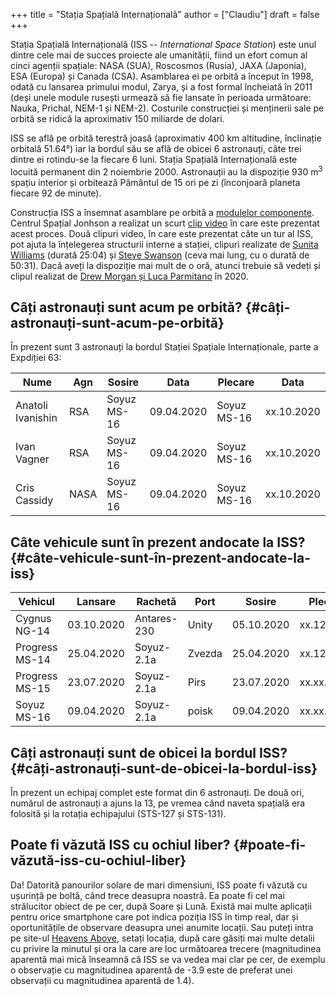 +++
title = "Stația Spațială Internațională"
author = ["Claudiu"]
draft = false
+++

Stația Spațială Internațională (ISS -- _International Space Station_) este unul dintre cele mai de succes proiecte ale umanității, fiind un efort comun al cinci agenții spațiale: NASA (SUA), Roscosmos (Rusia), JAXA (Japonia), ESA (Europa) și Canada (CSA). Asamblarea ei pe orbită a început în 1998, odată cu lansarea primului modul, Zarya, și a fost formal încheiată în 2011 (deși unele module rusești urmează să fie lansate în perioada următoare: Nauka, Prichal, NEM-1 și NEM-2). Costurile construcției și menținerii sale pe orbită se ridică la aproximativ 150 miliarde de dolari.

ISS se află pe orbită terestră joasă (aproximativ 400 km altitudine, înclinație orbitală 51.64°) iar la bordul său se află de obicei 6 astronauți, câte trei dintre ei rotindu-se la fiecare 6 luni. Stația Spațială Internațională este locuită permanent din 2 noiembrie 2000. Astronauții au la dispoziție 930 m<sup>3</sup> spațiu interior și orbitează Pământul de 15 ori pe zi (înconjoară planeta fiecare 92 de minute).

Construcția ISS a însemnat asamblare pe orbită a [modulelor componente](<https://www.parsec.ro/iss/module>). Centrul Spațial Jonhson a realizat un scurt [clip video](<https://www.youtube.com/watch?v=yRqUPjl3tTQ>) în care este prezentat acest proces. Două clipuri video, în care este prezentat câte un tur al ISS, pot ajuta la înțelegerea structurii interne a stației, clipuri realizate de [Sunita Williams](<https://www.youtube.com/watch?v=doN4t5NKW-k>) (durată 25:04) și [Steve Swanson](<https://www.youtube.com/watch?v=QvTmdIhYnes>) (ceva mai lung, cu o durată de 50:31). Dacă aveți la dispoziție mai mult de o oră, atunci trebuie să vedeți și clipul realizat de [Drew Morgan și Luca Parmitano](https://www.youtube.com/watch?v=Snn1k%5FqEx20) în 2020.


## Câți astronauți sunt acum pe orbită? {#câți-astronauți-sunt-acum-pe-orbită}

În prezent sunt 3 astronauți la bordul Stației Spațiale Internaționale, parte a Expdiției 63:

| Nume              | Agn  | Sosire      | Data       | Plecare     | Data       |
|-------------------|------|-------------|------------|-------------|------------|
| Anatoli Ivanishin | RSA  | Soyuz MS-16 | 09.04.2020 | Soyuz MS-16 | xx.10.2020 |
| Ivan Vagner       | RSA  | Soyuz MS-16 | 09.04.2020 | Soyuz MS-16 | xx.10.2020 |
| Cris Cassidy      | NASA | Soyuz MS-16 | 09.04.2020 | Soyuz MS-16 | xx.10.2020 |


## Câte vehicule sunt în prezent andocate la ISS? {#câte-vehicule-sunt-în-prezent-andocate-la-iss}

| Vehicul        | Lansare    | Rachetă     | Port   | Sosire     | Plecare    | Recuperare |
|----------------|------------|-------------|--------|------------|------------|------------|
| Cygnus NG-14   | 03.10.2020 | Antares-230 | Unity  | 05.10.2020 | xx.12.2020 | NU         |
| Progress MS-14 | 25.04.2020 | Soyuz-2.1a  | Zvezda | 25.04.2020 | xx.12.2020 | NU         |
| Progress MS-15 | 23.07.2020 | Soyuz-2.1a  | Pirs   | 23.07.2020 | xx.xx.2020 | NU         |
| Soyuz MS-16    | 09.04.2020 | Soyuz-2.1a  | poisk  | 09.04.2020 | xx.xx.2020 | DA         |


## Câți astronauți sunt de obicei la bordul ISS? {#câți-astronauți-sunt-de-obicei-la-bordul-iss}

În prezent un echipaj complet este format din 6 astronauți. De două ori, numărul de astronauți a ajuns la 13, pe vremea când naveta spațială era folosită și la rotația echipajului (STS-127 și STS-131).


## Poate fi văzută ISS cu ochiul liber? {#poate-fi-văzută-iss-cu-ochiul-liber}

Da! Datorită panourilor solare de mari dimensiuni, ISS poate fi văzută cu ușurință pe boltă, când trece deasupra noastră. Ea poate fi cel mai strălucitor obiect de pe cer, după Soare și Lună. Există mai multe aplicații pentru orice smartphone care pot indica poziția ISS în timp real, dar și oportunitățile de observare deasupra unei anumite locații. Sau puteți intra pe site-ul [Heavens Above](https://www.heavens-above.com), setați locația, după care găsiți mai multe detalii cu privire la minutul și ora la care are loc următoarea trecere (magnitudinea aparentă mai mică înseamnă că ISS se va vedea mai clar pe cer, de exemplu o observație cu magnitudinea aparentă de -3.9 este de preferat unei observații cu magnitudinea aparentă de 1.4).